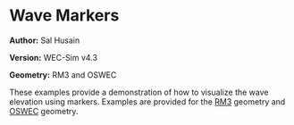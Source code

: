 # Wave Markers

**Author:**	Sal Husain

**Version:** 	WEC-Sim v4.3

**Geometry:**	RM3 and OSWEC


These examples provide a demonstration of how to visualize the wave elevation using markers. Examples are provided for the [RM3](http://wec-sim.github.io/WEC-Sim/master/user/tutorials.html#two-body-point-absorber-rm3) geometry and [OSWEC](http://wec-sim.github.io/WEC-Sim/master/user/tutorials.html#oscillating-surge-wec-oswec) geometry.